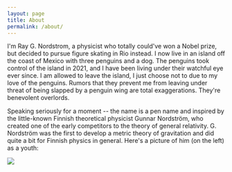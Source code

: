 ```yaml
---
layout: page
title: About
permalink: /about/
---
```


I'm Ray G. Nordstrom, a physicist who totally could've won a Nobel prize, but decided to pursue figure skating in Rio instead. I now live in an island off the coast of Mexico with three penguins and a dog. The penguins took control of the island in 2021, and I have been living under their watchful eye ever since. I am allowed to leave the island, I just choose not to due to my love of the penguins. Rumors that they prevent me from leaving under threat of being slapped by a penguin wing are total exaggerations. They're benevolent overlords.

Speaking seriously for a moment -- the name is a pen name and inspired by the little-known Finnish theoretical physicist Gunnar Nordström, who created one of the early competitors to the theory of general relativity. G. Nordström was the first to develop a metric theory of gravitation and did quite a bit for Finnish physics in general. Here's a picture of him (on the left) as a youth:

![](/simplyphysics/assets/gunnar.jpg)
